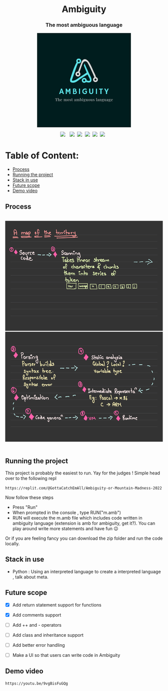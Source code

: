 <div align="center"><h1>Ambiguity</h1></div>
<div align="center"><h3>The most ambiguous language</h3></div>
<div align="center"><img src ="alphabet.png" width=300 height=300 style="vertical-align:middle"></div>



<pre><div align="center"><img style="margin-right: 5px;" src="https://img.shields.io/badge/Python-3.0-green"/> <img src="https://img.shields.io/badge/%20%20Uptime-99%25-orange"/> <img src="https://img.shields.io/badge/%20%20build-passing-green"/> <img src="https://img.shields.io/badge/%20%20contributers-1-informational"/> <img src="https://img.shields.io/badge/maintainability-A-yellow"/> <img src="https://img.shields.io/badge/Repl-it-purple"/> </div></pre> 



# Table of Content:

- [Process](#process)
- [Running the project](#running-the-project)
- [Stack in use](#stack-in-use)
- [Future scope](#future-scope)
- [Demo video](#demo-video)



## Process

<pre>
<div align="center">
<img src ="s1.jpg" width="600" height="350"></br><img src ="s2.jpg"  width="600" height="350">
</div>
</pre>



## Running the project
This project is probably the easiest to run. Yay for the judges ! Simple head over to the following repl
```
https://replit.com/@GottaCatchEmAll/Ambiguity-or-Mountain-Madness-2022
```
Now follow these steps 
- Press "Run"
- When prompted in the console , type RUN("m.amb")
- RUN will execute the m.amb file which includes code written in ambiguity language (extension is amb for ambiguity, get it?). You can play around write more statements and have fun 😉


Or if you are feeling fancy you can download the zip folder and run the code locally.



## Stack in use
- Python : Using an interpreted language to create a interpreted language , talk about meta.



## Future scope
- [x] Add return statement support for functions 
- [x] Add comments support
- [ ] Add ++ and - operators
- [ ] Add class and inheritance support
- [ ] Add better error handling
- [ ] Make a UI so that users can write code in Ambiguity


## Demo video
```
https://youtu.be/9vgBisFuGQg
```
